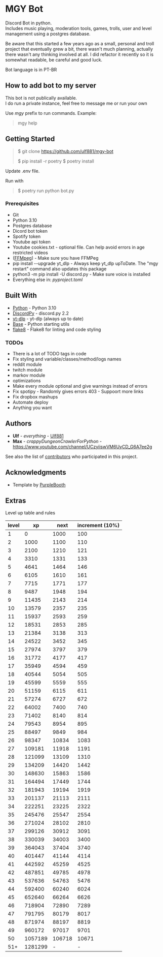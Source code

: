 [//]: # (Template: https://gist.github.com/PurpleBooth/109311bb0361f32d87a2)
# MGY Bot

Discord Bot in python. <br/>
Includes music playing, moderation tools, games, trolls, user and level management using a postgres database.

Be aware that this started a few years ago as a small, personal and troll project that eventually grew a bit, there wasn't much planning, actually there wasn't any thinking involved at all. I did refactor it recently so it is somewhat readable, be careful and good luck.

Bot language is in PT-BR


## How to add bot to my server

This bot is not publically available. <br/>
I do run a private instance, feel free to message me or run your own<br/>

Use *mgy* prefix to run commands. Example:
> mgy help

## Getting Started
> $ git clone https://github.com/ulf881/mgy-bot
> 
> $ pip install -r poetry
> $ poetry install

Update .env file.

Run with
> $ poetry run python bot.py

### Prerequisites

* Git
* Python 3.10
* Postgres database
* Dicord bot token
* Spotify token
* Youtube api token
* Youtube cookies.txt - optional file. Can help avoid errors in age restricted videos
* ([FFMpeg](https://ffmpeg.org/download.html)) - Make sure you have FFMPeg
* pip install --upgrade yt_dlp - Always keep yt_dlp upToDate. The "mgy restart" command also updates this package
* python3 -m pip install -U discord.py - Make sure voice is installed
* Everything else in: *pyproject.toml*

## Built With

* [Python](https://www.python.org/) - Python 3.10
* [DiscordPy](https://github.com/Rapptz/discord.py) - discord.py 2.2
* [yt-dlp](https://github.com/yt-dlp/yt-dlp) - yt-dlp (always up to date)
* [Base](https://github.com/ulf881/python-base) - Python starting utils
* [flake8](https://github.com/PyCQA/flake8) - Flake8 for linting and code styling

### TODOs
* There is a lot of TODO tags in code
* Fix styling and variable/classes/method/logs names
* reddit module
* twitch module
* markov module
* optimizations
* Make every module optional and give warnings instead of errors
* Fix spotipy - Randomly gives errors 403 - Suppoort more links
* Fix dropbox mashups
* Automate deploy
* Anything you want

## Authors

* **Ulf** - *everything* - [Ulf881](https://github.com/ulf881)
* **Max** - *crappyDungeonCrawlerForPython* - https://www.youtube.com/channel/UCzyiiswVM6UyCD_G6A7ee2g

See also the list of [contributors](https://github.com/ulf881/mgy-bot/graphs/contributors) who participated in this project.

## Acknowledgments

* Template by [PurpleBooth](https://github.com/PurpleBooth/a-good-readme-template)

## Extras
Level up table and rules

| level 	| xp      	| next   	| increment (10%) 	|
|-------	|---------	|--------	|-----------------	|
| 1     	| 0       	| 1000   	| 100             	|
| 2     	| 1000    	| 1100   	| 110             	|
| 3     	| 2100    	| 1210   	| 121             	|
| 4     	| 3310    	| 1331   	| 133             	|
| 5     	| 4641    	| 1464   	| 146             	|
| 6     	| 6105    	| 1610   	| 161             	|
| 7     	| 7715    	| 1771   	| 177             	|
| 8     	| 9487    	| 1948   	| 194             	|
| 9     	| 11435   	| 2143   	| 214             	|
| 10    	| 13579   	| 2357   	| 235             	|
| 11    	| 15937   	| 2593   	| 259             	|
| 12    	| 18531   	| 2853   	| 285             	|
| 13    	| 21384   	| 3138   	| 313             	|
| 14    	| 24522   	| 3452   	| 345             	|
| 15    	| 27974   	| 3797   	| 379             	|
| 16    	| 31772   	| 4177   	| 417             	|
| 17    	| 35949   	| 4594   	| 459             	|
| 18    	| 40544   	| 5054   	| 505             	|
| 19    	| 45599   	| 5559   	| 555             	|
| 20    	| 51159   	| 6115   	| 611             	|
| 21    	| 57274   	| 6727   	| 672             	|
| 22    	| 64002   	| 7400   	| 740             	|
| 23    	| 71402   	| 8140   	| 814             	|
| 24    	| 79543   	| 8954   	| 895             	|
| 25    	| 88497   	| 9849   	| 984             	|
| 26    	| 98347   	| 10834  	| 1083            	|
| 27    	| 109181  	| 11918  	| 1191            	|
| 28    	| 121099  	| 13109  	| 1310            	|
| 29    	| 134209  	| 14420  	| 1442            	|
| 30    	| 148630  	| 15863  	| 1586            	|
| 31    	| 164494  	| 17449  	| 1744            	|
| 32    	| 181943  	| 19194  	| 1919            	|
| 33    	| 201137  	| 21113  	| 2111            	|
| 34    	| 222251  	| 23225  	| 2322            	|
| 35    	| 245476  	| 25547  	| 2554            	|
| 36    	| 271024  	| 28102  	| 2810            	|
| 37    	| 299126  	| 30912  	| 3091            	|
| 38    	| 330039  	| 34003  	| 3400            	|
| 39    	| 364043  	| 37404  	| 3740            	|
| 40    	| 401447  	| 41144  	| 4114            	|
| 41    	| 442592  	| 45259  	| 4525            	|
| 42    	| 487851  	| 49785  	| 4978            	|
| 43    	| 537636  	| 54763  	| 5476            	|
| 44    	| 592400  	| 60240  	| 6024            	|
| 45    	| 652640  	| 66264  	| 6626            	|
| 46    	| 718904  	| 72890  	| 7289            	|
| 47    	| 791795  	| 80179  	| 8017            	|
| 48    	| 871974  	| 88197  	| 8819            	|
| 49    	| 960172  	| 97017  	| 9701            	|
| 50    	| 1057189 	| 106718 	| 10671           	|
| 51+   	| 1281299 	| -      	| -               	|